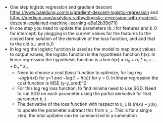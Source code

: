 * One step logistic regression and gradient descent https://www.baeldung.com/cs/gradient-descent-logistic-regression and https://medium.com/analytics-vidhya/logistic-regression-with-gradient-descent-explained-machine-learning-a9a12b38d710
* In one step you need to update the parameters (b_i for features and b_0 for intercept) by plugging in the current values for the features to the closed form solution of the derivative of the loss function, and add that to the old b_i and b_0
* In log reg the logistic function is used as the model to map input values to output values, the logistic function is the hypothesis function  h(x). In linear regression the hypothesis function is a line $h(x) = b_0 + b_1*x_1 + ... + b_n*x_n$
    * Need to choose a cost (loss) function to optimize, for log reg $-log(h(x))$ for y=1 and $-log(1 - h(x))$ for y = 0. In linear regression the cost function is MSE (y-y_pred)^2
    * For this log reg loss function, to find minima need to use SGD. Need to run SGD on each parameter using the partial derivative for that parameter `b_i`
    * The derivative of the loss function with respect to `b_i` is $(h(x_i) - y_i)x_i$, to update the parameter subtract this from `b_i`. This is for a single step, the total updates can be summarized in a summation